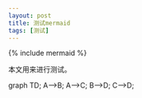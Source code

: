 ```yaml
---
layout: post
title: 测试mermaid
tags: [测试]
---
```


{% include mermaid %}

本文用来进行测试。


<div class="mermaid">
graph TD;
    A-->B;
    A-->C;
    B-->D;
    C-->D;
</div>